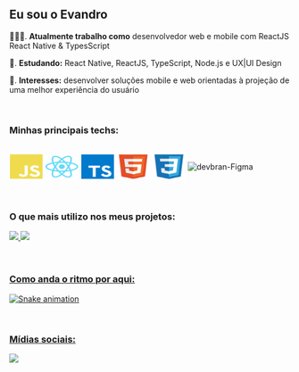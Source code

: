 ## Eu sou o Evandro

  🧑🏻‍💻. **Atualmente trabalho como** desenvolvedor web e mobile com ReactJS React Native & TypesScript

  📘. **Estudando:** React Native, ReactJS, TypeScript, Node.js e UX|UI Design

  🏹. **Interesses:** desenvolver soluções mobile e web orientadas à projeção de uma melhor experiência do usuário
  
<br>  

### Minhas principais techs:
<div style="display: inline_block"><br>
  <img align="center" alt="devbran-Js" height="45" width="60" src="https://raw.githubusercontent.com/devicons/devicon/master/icons/javascript/javascript-plain.svg">
  <img align="center" alt="devbran-React" height="45" width="60" src="https://raw.githubusercontent.com/devicons/devicon/master/icons/react/react-original.svg">
  <img align="center" alt="devbran-Ts" height="45" width="60" src="https://raw.githubusercontent.com/devicons/devicon/master/icons/typescript/typescript-plain.svg">
  <img align="center" alt="devbran-HTML" height="45" width="60" src="https://raw.githubusercontent.com/devicons/devicon/master/icons/html5/html5-original.svg">
  <img align="center" alt="devbran-CSS" height="45" width="60" src="https://raw.githubusercontent.com/devicons/devicon/master/icons/css3/css3-original.svg">
  <img align="center" alt="devbran-Figma" height="45" width="60" src="https://cdn.jsdelivr.net/gh/devicons/devicon/icons/figma/figma-original.svg" /> 
<br><br><br>
   
### O que mais utilizo nos meus projetos: 
<div align="left">
  <a href="https://github.com/devbran-git">
  <img height="180em" src="https://github-readme-stats.vercel.app/api?username=devbran-git&show_icons=true&theme=algolia&include_all_commits=true&count_private=true"/>
  <img height="180em" src="https://github-readme-stats.vercel.app/api/top-langs/?username=devbran-git&layout=compact&langs_count=7&theme=algolia"/>
</div>
</div>
<br><br>
  
  ### Como anda o ritmo por aqui:
  
  ![Snake animation](https://github.com/devbran-git/devbran-git/blob/output/github-contribution-grid-snake.svg)

  <br>
  
   ### Mídias sociais:
   
  <div>
  <a href="https://www.linkedin.com/in/devbran" target="_blank"><img src="https://img.shields.io/badge/-LinkedIn-%230077B5?style=for-the-badge&logo=linkedin&logoColor=white" target="_blank"></a> 
  </div>
